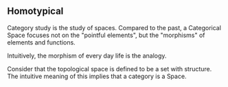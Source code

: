 ## Homotypical

Category study is the study of spaces. Compared to the past, a Categorical Space focuses not on the "pointful elements", but the "morphisms" of elements and functions.

Intuitively, the morphism of every day life is the analogy.

Consider that the topological space is defined to be a set with structure. The intuitive meaning of this implies that a category is a Space.
